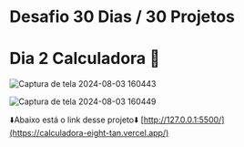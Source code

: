 # Desafio 30 Dias / 30 Projetos

# Dia 2 Calculadora 🔢

![Captura de tela 2024-08-03 160443](https://github.com/user-attachments/assets/5758879a-1bf4-4731-a6c0-1a8390cf7254)

![Captura de tela 2024-08-03 160449](https://github.com/user-attachments/assets/5a10d5cf-b9b6-4577-895d-f0e72518d829)

⬇️Abaixo está o link desse projeto⬇️
[http://127.0.0.1:5500/](https://calculadora-eight-tan.vercel.app/)
